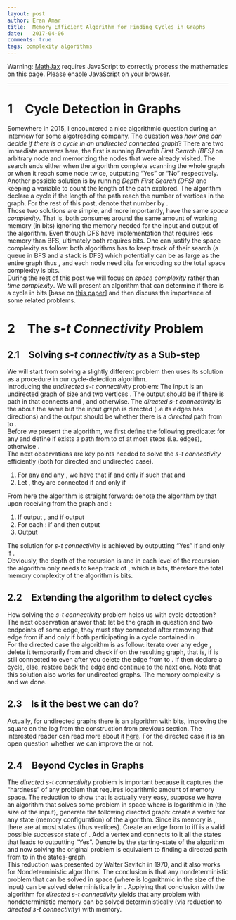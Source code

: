 ```yaml
---
layout: post
author: Eran Amar
title:  Memory Efficient Algorithm for Finding Cycles in Graphs
date:   2017-04-06
comments: true
tags: complexity algorithms
---
```



<script type="math/tex">
\newcommand{\lyxlock}{}
</script>
<noscript>
<div class="warning">
Warning: <a href="http://www.mathjax.org/">MathJax</a> requires JavaScript to correctly process the mathematics on this page. Please enable JavaScript on your browser.
</div><hr>
</hr></noscript>



<h1 class="Section">
<a class="toc" name="toc-Section-1">1</a> Cycle Detection in Graphs 
</h1>
<div class="Unindented">
Somewhere in 2015, I encountered a nice algorithmic question during an interview for some algotreading company. The question was <i>how one can decide if there is a cycle in an undirected connected graph</i>? There are two immediate answers here, the first is running <i>Breadth First Search (BFS)</i> on arbitrary node and memorizing the nodes that were already visited. The search ends either when the algorithm complete scanning the whole graph or when it reach some node twice, outputting “Yes” or “No” respectively. Another possible solution is by running <i>Depth First Search (DFS)</i> and keeping a variable to count the length of the path explored. The algorithm declare a cycle if the length of the path reach the number of vertices in the graph. For the rest of this post, denote that number by <span class="MathJax_Preview"><script type="math/tex">
n
</script>
</span>.
</div>
<div class="Indented">
Those two solutions are simple, and more importantly, have the same <i>space complexity</i>. That is, both consumes around the same amount of working memory (in bits) ignoring the memory needed for the input and output of the algorithm. Even though DFS have implementation that requires less memory than BFS, ultimately both requires <span class="MathJax_Preview"><script type="math/tex">
\Omega\left(n\log n\right)
</script>
</span> bits. One can justify the space complexity as follow: both algorithms has to keep track of their search (a queue in BFS and a stack is DFS) which potentially can be as large as the entire graph thus <span class="MathJax_Preview"><script type="math/tex">
\Omega\left(n\right)
</script>
</span>, and each node need <span class="MathJax_Preview"><script type="math/tex">
\Omega\left(\log n\right)
</script>
</span> bits for encoding so the total space complexity is <span class="MathJax_Preview"><script type="math/tex">
\Omega\left(n\log n\right)
</script>
</span> bits.
</div>
<div class="Indented">
During the rest of this post we will focus on <i>space complexity</i> rather than <i>time complexity</i>. We will present an algorithm that can determine if there is a cycle in <span class="MathJax_Preview"><script type="math/tex">
\mathcal{O}\left(\log^{2}n\right)
</script>
</span> bits [base on <a class="URL" href="http://www.sciencedirect.com/science/article/pii/S002200007080006X">this paper</a>] and then discuss the importance of some related problems.
</div>
<h1 class="Section">
<a class="toc" name="toc-Section-2">2</a> The <i>s-t Connectivity</i> Problem
</h1>
<h2 class="Subsection">
<a class="toc" name="toc-Subsection-2.1">2.1</a> Solving <i>s-t connectivity</i> as a Sub-step
</h2>
<div class="Unindented">
We will start from solving a slightly different problem then uses its solution as a procedure in our cycle-detection algorithm. 
</div>
<div class="Indented">
Introducing the <i>undirected s-t connectivity</i> problem: The input is an undirected graph <span class="MathJax_Preview"><script type="math/tex">
G=\left(V,E\right)
</script>
</span> of size <span class="MathJax_Preview"><script type="math/tex">
n
</script>
</span> and two vertices <span class="MathJax_Preview"><script type="math/tex">
s,t\in V
</script>
</span>. The output should be <span class="MathJax_Preview"><script type="math/tex">
1
</script>
</span> if there is path in <span class="MathJax_Preview"><script type="math/tex">
G
</script>
</span> that connects <span class="MathJax_Preview"><script type="math/tex">
s
</script>
</span> and <span class="MathJax_Preview"><script type="math/tex">
t
</script>
</span>, and <span class="MathJax_Preview"><script type="math/tex">
0
</script>
</span> otherwise. The <i>directed s-t connectivity</i> is the about the same but the input graph is directed (i.e its edges has directions) and the output should be <span class="MathJax_Preview"><script type="math/tex">
1
</script>
</span> whether there is a <i>directed</i> path from <span class="MathJax_Preview"><script type="math/tex">
s
</script>
</span> to <span class="MathJax_Preview"><script type="math/tex">
t
</script>
</span>.
</div>
<div class="Indented">
Before we present the algorithm, we first define the following predicate: for any <span class="MathJax_Preview"><script type="math/tex">
u,v\in V
</script>
</span> and <span class="MathJax_Preview"><script type="math/tex">
k\in\mathbb{N}
</script>
</span> define <span class="MathJax_Preview"><script type="math/tex">
conn\left(u,v;k\right)=1
</script>
</span> if exists a path from <span class="MathJax_Preview"><script type="math/tex">
u
</script>
</span> to <span class="MathJax_Preview"><script type="math/tex">
v
</script>
</span> of at most <span class="MathJax_Preview"><script type="math/tex">
k
</script>
</span> steps (i.e. edges), otherwise <span class="MathJax_Preview"><script type="math/tex">
conn\left(u,v;k\right)=0
</script>
</span>. 
</div>
<div class="Indented">
The next observations are key points needed to solve the <i>s-t connectivity </i>efficiently (both for directed and undirected case).
</div>
<ol>
<li>
For any <span class="MathJax_Preview"><script type="math/tex">
u,v\in V
</script>
</span> and any <span class="MathJax_Preview"><script type="math/tex">
k\in\mathbb{N}
</script>
</span>, we have that <span class="MathJax_Preview"><script type="math/tex">
conn\left(u,v;2^{k}\right)=1
</script>
</span> if and only if <span class="MathJax_Preview"><script type="math/tex">
\exists w\in V
</script>
</span> such that <span class="MathJax_Preview"><script type="math/tex">
conn\left(u,w;2^{k-1}\right)=1
</script>
</span> and <span class="MathJax_Preview"><script type="math/tex">
conn\left(w,v;2^{k-1}\right)=1
</script>
</span>
</li>
<li>
Let <span class="MathJax_Preview"><script type="math/tex">
u,v\in V
</script>
</span>, they are connected if and only if <span class="MathJax_Preview"><script type="math/tex">
conn\left(u,v;2^{\lceil\log n\rceil}\right)=1
</script>
</span>
</li>
</ol>
<div class="Unindented">
From here the algorithm is straight forward: denote the algorithm by <span class="MathJax_Preview"><script type="math/tex">
Alg\left(u,v;2^{k}\right)
</script>
</span> that upon receiving <span class="MathJax_Preview"><script type="math/tex">
u,v
</script>
</span> from the graph <span class="MathJax_Preview"><script type="math/tex">
G=\left(V,E\right)
</script>
</span> and <span class="MathJax_Preview"><script type="math/tex">
k\in\mathbb{N}
</script>
</span>:
</div>
<ol>
<li>
If <span class="MathJax_Preview"><script type="math/tex">
k=0
</script>
</span> output <span class="MathJax_Preview"><script type="math/tex">
\mathbf{1}_{\left[u=v\right]}
</script>
</span>, and if <span class="MathJax_Preview"><script type="math/tex">
k=1
</script>
</span> output <span class="MathJax_Preview"><script type="math/tex">
\mathbf{1}_{\left[u=v\vee\left(u,v\right)\in E\right]}
</script>
</span>
</li>
<li>
For each <span class="MathJax_Preview"><script type="math/tex">
w\in V
</script>
</span>: if <span class="MathJax_Preview"><script type="math/tex">
Alg\left(u,w;2^{k-1}\right)=1
</script>
</span> and <span class="MathJax_Preview"><script type="math/tex">
Alg\left(w,v;2^{k-1}\right)=1
</script>
</span> then output <span class="MathJax_Preview"><script type="math/tex">
1
</script>
</span>
</li>
<li>
Output <span class="MathJax_Preview"><script type="math/tex">
0
</script>
</span>
</li>
</ol>
<div class="Unindented">
The solution for <i>s-t connectivity</i> is achieved by outputting “Yes” if and only if <span class="MathJax_Preview"><script type="math/tex">
Alg\left(s,t,2^{\lceil\log n\rceil}\right)=1
</script>
</span>. 
</div>
<div class="Indented">
Obviously, the depth of the recursion is <span class="MathJax_Preview"><script type="math/tex">
\mathcal{O}\left(\log n\right)
</script>
</span> and in each level of the recursion the algorithm only needs to keep track of <span class="MathJax_Preview"><script type="math/tex">
w
</script>
</span>, which is <span class="MathJax_Preview"><script type="math/tex">
\mathcal{O}\left(\log n\right)
</script>
</span> bits, therefore the total memory complexity of the algorithm is <span class="MathJax_Preview"><script type="math/tex">
\mathcal{O}\left(\log^{2}n\right)
</script>
</span> bits.
</div>
<h2 class="Subsection">
<a class="toc" name="toc-Subsection-2.2">2.2</a> Extending the algorithm to detect cycles
</h2>
<div class="Unindented">
How solving the <i>s-t connectivity</i> problem helps us with cycle detection? The next observation answer that: let <span class="MathJax_Preview"><script type="math/tex">
G=\left(V,E\right)
</script>
</span> be the graph in question and <span class="MathJax_Preview"><script type="math/tex">
u,v\in V
</script>
</span> two endpoints of some edge, they must stay connected after removing that edge from <span class="MathJax_Preview"><script type="math/tex">
G
</script>
</span> if and only if both participating in a cycle contained in <span class="MathJax_Preview"><script type="math/tex">
G
</script>
</span>.
</div>
<div class="Indented">
For the directed case the algorithm is as follow: iterate over any edge <span class="MathJax_Preview"><script type="math/tex">
\left(u,v\right)\in E
</script>
</span>, delete it temporarily from <span class="MathJax_Preview"><script type="math/tex">
G
</script>
</span> and check if <span class="MathJax_Preview"><script type="math/tex">
Alg\left(v,u;2^{\lceil\log n\rceil}\right)=1
</script>
</span> on the resulting graph, that is, if <span class="MathJax_Preview"><script type="math/tex">
v
</script>
</span> is still connected to <span class="MathJax_Preview"><script type="math/tex">
u
</script>
</span> even after you delete the edge from <span class="MathJax_Preview"><script type="math/tex">
u
</script>
</span> to <span class="MathJax_Preview"><script type="math/tex">
v
</script>
</span>. If <span class="MathJax_Preview"><script type="math/tex">
Alg\left(v,u;2^{\lceil\log n\rceil}\right)=1
</script>
</span> then declare a cycle, else, restore back the edge and continue to the next one. Note that this solution also works for undirected graphs. The memory complexity is <span class="MathJax_Preview"><script type="math/tex">
\mathcal{O}\left(\log^{2}n\right)+\log n=\mathcal{O}\left(\log^{2}n\right)
</script>
</span> and we done.
</div>
<h2 class="Subsection">
<a class="toc" name="toc-Subsection-2.3">2.3</a> Is it the best we can do?
</h2>
<div class="Unindented">
Actually, for undirected graphs there is an algorithm with <span class="MathJax_Preview"><script type="math/tex">
\mathcal{O}\left(\log n\right)
</script>
</span> bits, improving the square on the log from the construction from previous section. The interested reader can read more about it <a class="URL" href="http://www.cs.cornell.edu/courses/cs682/2008sp/Handouts/Reingold05.pdf">here</a>. For the directed case it is an open question whether we can improve the <span class="MathJax_Preview"><script type="math/tex">
\log^{2}n
</script>
</span> or not.
</div>
<h2 class="Subsection">
<a class="toc" name="toc-Subsection-2.4">2.4</a> Beyond Cycles in Graphs
</h2>
<div class="Unindented">
The <i>directed s-t connectivity </i>problem is important because it captures the “hardness” of any problem that requires logarithmic amount of memory space. The reduction to show that is actually very easy, suppose we have an algorithm that solves some problem in <span class="MathJax_Preview"><script type="math/tex">
\mathcal{O}\left(s\right)
</script>
</span> space where <span class="MathJax_Preview"><script type="math/tex">
s
</script>
</span> is logarithmic in <span class="MathJax_Preview"><script type="math/tex">
n
</script>
</span> (the size of the input), generate the following directed graph: create a vertex <span class="MathJax_Preview"><script type="math/tex">
v
</script>
</span> for any state (memory configuration) of the algorithm. Since its memory is <span class="MathJax_Preview"><script type="math/tex">
\mathcal{O}\left(s\right)
</script>
</span>, there are at most <span class="MathJax_Preview"><script type="math/tex">
2^{\mathcal{O}\left(s\right)}=\mathcal{O}\left(poly\left(n\right)\right)
</script>
</span> states (thus vertices). Create an edge from <span class="MathJax_Preview"><script type="math/tex">
u
</script>
</span> to <span class="MathJax_Preview"><script type="math/tex">
v
</script>
</span> iff <span class="MathJax_Preview"><script type="math/tex">
v
</script>
</span> is a valid possible successor state of <span class="MathJax_Preview"><script type="math/tex">
u
</script>
</span>. Add a vertex <span class="MathJax_Preview"><script type="math/tex">
t
</script>
</span> and connects to it all the states that leads to outputting “Yes”. Denote by <span class="MathJax_Preview"><script type="math/tex">
s
</script>
</span> the starting-state of the algorithm and now solving the original problem is equivalent to finding a directed path from <span class="MathJax_Preview"><script type="math/tex">
s
</script>
</span> to <span class="MathJax_Preview"><script type="math/tex">
t
</script>
</span> in the states-graph.
</div>
<div class="Indented">
This reduction was presented by Walter Savitch in 1970, and it also works for Nondeterministic algorithms. The conclusion is that any nondeterministic problem that can be solved in <span class="MathJax_Preview"><script type="math/tex">
\mathcal{O}\left(s\right)
</script>
</span> space (where <span class="MathJax_Preview"><script type="math/tex">
s
</script>
</span> is logarithmic in the size of the input) can be solved deterministically in <span class="MathJax_Preview"><script type="math/tex">
\mathcal{O}\left(s^{2}\right)
</script>
</span>. Applying that conclusion with the algorithm for <i>directed s-t connectivity</i> yields that any problem with nondeterministic <span class="MathJax_Preview"><script type="math/tex">
\mathcal{O}\left(\log n\right)
</script>
</span> memory can be solved deterministically (via reduction to <i>directed s-t connectivity</i>) with <span class="MathJax_Preview"><script type="math/tex">
\mathcal{O}\left(\log^{2}n\right)
</script>
</span> memory.
</div>
